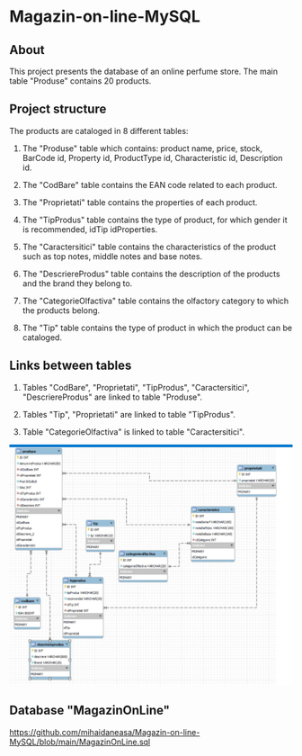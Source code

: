 # Magazin-on-line-MySQL
## About
This project presents the database of an online perfume store.
The main table "Produse" contains 20 products.

## Project structure
The products are cataloged in 8 different tables:

1. The "Produse" table which contains: product name, price, stock, BarCode id, Property id, ProductType id, Characteristic id, Description id.

2. The "CodBare" table contains the EAN code related to each product.

3. The "Proprietati" table contains the properties of each product.

4. The "TipProdus" table contains the type of product, for which gender it is recommended, idTip idProperties.

5. The "Caractersitici" table contains the characteristics of the product such as top notes, middle notes and base notes.

6. The "DescriereProdus" table contains the description of the products and the brand they belong to.

7. The "CategorieOlfactiva" table contains the olfactory category to which the products belong.

8. The "Tip" table contains the type of product in which the product can be cataloged.

## Links between tables
1. Tables "CodBare", "Proprietati", "TipProdus", "Caractersitici", "DescriereProdus" are linked to table "Produse".

2. Tables "Tip", "Proprietati" are linked to table "TipProdus".

3. Table "CategorieOlfactiva" is linked to table "Caractersitici".

![Imagine](https://github.com/mihaidaneasa/Magazin-on-line-MySQL/blob/main/Schema%20legaturi%20tabele.jpg)

## Database "MagazinOnLine"
https://github.com/mihaidaneasa/Magazin-on-line-MySQL/blob/main/MagazinOnLine.sql
